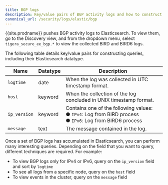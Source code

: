 ```yaml
---
title: BGP logs
description: Key/value pairs of BGP activity logs and how to construct queries. 
canonical_url: /security/logs/elastic/bgp
---
```

{{site.prodname}} pushes BGP activity logs to Elasticsearch. To view them, go to the Discovery view, and from the dropdown menu, select `tigera_secure_ee_bgp.*` to view the collected BIRD and BIRD6 logs.
 
The following table details key/value pairs for constructing queries, including their Elasticsearch datatype.

| Name                  | Datatype          | Description |
| --------------------- | ----------------- | ----------- |
| `logtime`             | date              | When the log was collected in UTC timestamp format. |
| `host`                | keyword           | When the collection of the log concluded in UNIX timestamp format. |
| `ip_version`          | keyword           | Contains one of the following values:<br>&#x25cf;&nbsp;<code>IPv4</code>: Log from BIRD process <br>&#x25cf;&nbsp;<code>IPv6</code>: Log from BIRD6 process|
| `message`             | text              | The message contained in the log. |

Once a set of BGP logs has accumulated in Elasticsearch, you can perform many interesting queries. Depending on the field that you want to query, different techniques are required. For example:
* To view BGP logs only for IPv4 or IPv6, query on the `ip_version` field and sort by `logtime`
* To see all logs from a specific node, query on the `host` field
* To view events in the cluster, query on the `message` field